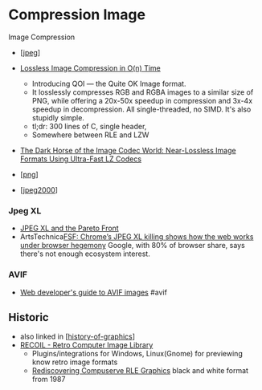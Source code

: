 Compression Image
=================


Image Compression

* [[jpeg]]

* [Lossless Image Compression in O(n) Time](https://phoboslab.org/log/2021/11/qoi-fast-lossless-image-compression)
    * Introducing QOI — the Quite OK Image format. 
    * It losslessly compresses RGB and RGBA images to a similar size of PNG, while offering a 20x-50x speedup in compression and 3x-4x speedup in decompression. All single-threaded, no SIMD. It's also stupidly simple.
    * tl;dr: 300 lines of C, single header, 
    * Somewhere between RLE and LZW
* [The Dark Horse of the Image Codec World: Near-Lossless Image Formats Using Ultra-Fast LZ Codecs](http://richg42.blogspot.com/2023/04/a-dead-simple-lossless-or-lossy-lz4.html)

* [[png]]
* [[jpeg2000]]



### Jpeg XL

* [JPEG XL and the Pareto Front](https://cloudinary.com/blog/jpeg-xl-and-the-pareto-front)
* ArtsTechnica[FSF: Chrome’s JPEG XL killing shows how the web works under browser hegemony](https://arstechnica.com/gadgets/2023/04/free-software-group-decries-google-dropping-space-saving-jpeg-xl-format/) Google, with 80% of browser share, says there's not enough ecosystem interest.

### AVIF
* [Web developer's guide to AVIF images](https://darekkay.com/blog/avif-images/) #avif

Historic
--------

* also linked in [[history-of-graphics]]
* [RECOIL - Retro Computer Image Library](https://recoil.sourceforge.net/)
    * Plugins/integrations for Windows, Linux(Gnome)  for previewing know retro image formats
    * [Rediscovering Compuserve RLE Graphics](http://brutmanlabs.org/RLE/RLE_Graphics.html) black and white format from 1987

[//begin]: # "Autogenerated link references for markdown compatibility"
[jpeg]: jpeg.md "JPEG"
[png]: png.md "png"
[jpeg2000]: jpeg2000.md "Jpeg2000"
[history-of-graphics]: history-of-graphics.md "History of Graphics"
[//end]: # "Autogenerated link references"